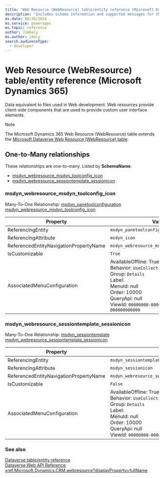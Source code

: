 ```yaml
---
title: "Web Resource (WebResource) table/entity reference (Microsoft Dynamics 365)"
description: "Includes schema information and supported messages for the Web Resource (WebResource) table/entity with Microsoft Dynamics 365."
ms.date: 08/26/2024
ms.service: powerapps
ms.topic: reference
author: JimDaly
ms.author: jdaly
search.audienceType: 
  - developer
---
```


# Web Resource (WebResource) table/entity reference (Microsoft Dynamics 365)

Data equivalent to files used in Web development. Web resources provide client-side components that are used to provide custom user interface elements.

> [!NOTE]
> The Microsoft Dynamics 365 Web Resource (WebResource) table extends the [Microsoft Dataverse Web Resource (WebResource) table](/power-apps/developer/data-platform/reference/entities/webresource).




## One-to-Many relationships

These relationships are one-to-many. Listed by **SchemaName**.

- [msdyn_webresource_msdyn_toolconfig_icon](#BKMK_msdyn_webresource_msdyn_toolconfig_icon)
- [msdyn_webresource_sessiontemplate_sessionicon](#BKMK_msdyn_webresource_sessiontemplate_sessionicon)

### <a name="BKMK_msdyn_webresource_msdyn_toolconfig_icon"></a> msdyn_webresource_msdyn_toolconfig_icon

Many-To-One Relationship: [msdyn_panetoolconfiguration msdyn_webresource_msdyn_toolconfig_icon](msdyn_panetoolconfiguration.md#BKMK_msdyn_webresource_msdyn_toolconfig_icon)

|Property|Value|
|---|---|
|ReferencingEntity|`msdyn_panetoolconfiguration`|
|ReferencingAttribute|`msdyn_icon`|
|ReferencedEntityNavigationPropertyName|`msdyn_webresource_msdyn_toolconfig_icon`|
|IsCustomizable|`True`|
|AssociatedMenuConfiguration|AvailableOffline: True<br />Behavior: `UseCollectionName`<br />Group: `Details`<br />Label: <br />MenuId: null<br />Order: 10000<br />QueryApi: null<br />ViewId: `00000000-0000-0000-0000-000000000000`|

### <a name="BKMK_msdyn_webresource_sessiontemplate_sessionicon"></a> msdyn_webresource_sessiontemplate_sessionicon

Many-To-One Relationship: [msdyn_sessiontemplate msdyn_webresource_sessiontemplate_sessionicon](msdyn_sessiontemplate.md#BKMK_msdyn_webresource_sessiontemplate_sessionicon)

|Property|Value|
|---|---|
|ReferencingEntity|`msdyn_sessiontemplate`|
|ReferencingAttribute|`msdyn_sessionicon`|
|ReferencedEntityNavigationPropertyName|`msdyn_webresource_sessiontemplate_sessionicon`|
|IsCustomizable|`False`|
|AssociatedMenuConfiguration|AvailableOffline: True<br />Behavior: `UseCollectionName`<br />Group: `Details`<br />Label: <br />MenuId: null<br />Order: 10000<br />QueryApi: null<br />ViewId: `00000000-0000-0000-0000-000000000000`|



### See also

[Dataverse table/entity reference](../about-entity-reference.md)  
[Dataverse Web API Reference](/power-apps/developer/data-platform/webapi/reference/about)   
<xref:Microsoft.Dynamics.CRM.webresource?displayProperty=fullName>
